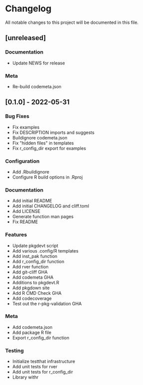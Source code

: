 # Changelog

All notable changes to this project will be documented in this file.

## [unreleased]

### Documentation

- Update NEWS for release

### Meta

- Re-build codemeta.json

## [0.1.0] - 2022-05-31

### Bug Fixes

- Fix examples
- Fix DESCRIPTION imports and suggests
- Buildignore codemeta.json
- Fix "hidden files" in templates
- Fix r_config_dir export for examples

### Configuration

- Add .Rbuildignore
- Configure R build options in .Rproj

### Documentation

- Add initial README
- Add initial CHANGELOG and cliff.toml
- Add LICENSE
- Generate function man pages
- Fix README

### Features

- Update pkgdevt script
- Add various .config/R templates
- Add inst_pak function
- Add r_config_dir function
- Add rver function
- Add git-cliff GHA
- Add codemeta GHA
- Additions to pkgdevt.R
- Add pkgdown site
- Add R CMD Check GHA
- Add codecoverage
- Test out the r-pkg-validation GHA

### Meta

- Add codemeta.json
- Add package R file
- Export r_config_dir function

### Testing

- Initialize testthat infrastructure
- Add unit tests for rver
- Add unit tests for r_config_dir
- Library withr

<!-- generated by git-cliff -->
